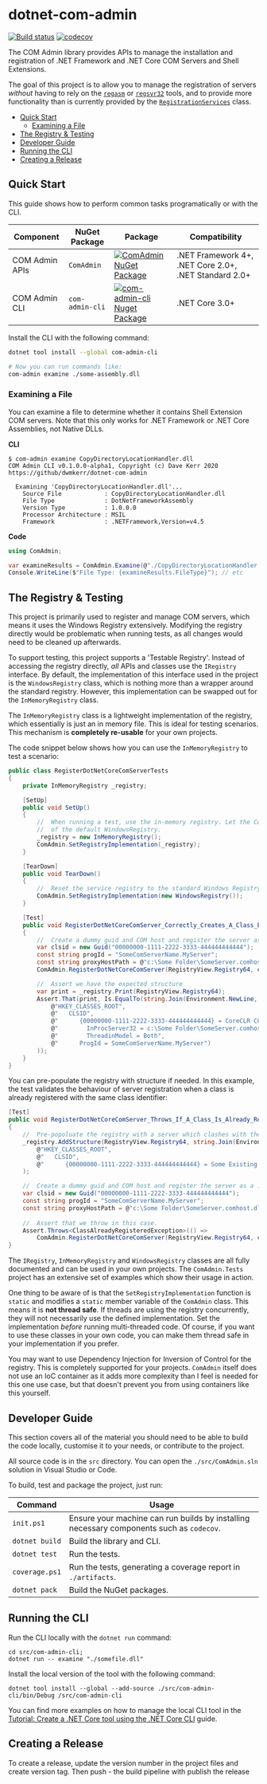 # dotnet-com-admin

[![Build status](https://ci.appveyor.com/api/projects/status/nueh3x0o7b7xsi4x?svg=true)](https://ci.appveyor.com/project/dwmkerr/dotnet-com-admin) [![codecov](https://codecov.io/gh/dwmkerr/dotnet-com-admin/branch/master/graph/badge.svg)](https://codecov.io/gh/dwmkerr/dotnet-com-admin)

The COM Admin library provides APIs to manage the installation and registration of .NET Framework and .NET Core COM Servers and Shell Extensions.

The goal of this project is to allow you to manage the registration of servers _without_ having to rely on the [`regasm`](https://docs.microsoft.com/en-us/dotnet/framework/tools/regasm-exe-assembly-registration-tool) or [`regsvr32`](https://docs.microsoft.com/en-us/windows-server/administration/windows-commands/regsvr32) tools, and to provide more functionality than is currently provided by the [`RegistrationServices`](https://docs.microsoft.com/en-us/dotnet/api/system.runtime.interopservices.registrationservices) class.

<!-- vim-markdown-toc GFM -->

* [Quick Start](#quick-start)
    * [Examining a File](#examining-a-file)
* [The Registry & Testing](#the-registry--testing)
* [Developer Guide](#developer-guide)
* [Running the CLI](#running-the-cli)
* [Creating a Release](#creating-a-release)

<!-- vim-markdown-toc -->

## Quick Start

This guide shows how to perform common tasks programatically or with the CLI.

| Component | NuGet Package | Package | Compatibility |
|-----------|---------------|---------|---------------|
| COM Admin APIs | `ComAdmin` | [![ComAdmin NuGet Package](https://img.shields.io/nuget/v/ComAdmin.svg)](https://www.nuget.org/packages/ComAdmin) | .NET Framework 4+, .NET Core 2.0+, .NET Standard 2.0+ |
| COM Admin CLI | `com-admin-cli` | [![com-admin-cli Nuget Package](https://img.shields.io/nuget/v/com-admin-cli.svg)](https://www.nuget.org/packages/com-admin-cli) | .NET Core 3.0+ |

Install the CLI with the following command:

```sh
dotnet tool install --global com-admin-cli

# Now you can run commands like:
com-admin examine ./some-assembly.dll
```

### Examining a File

You can examine a file to determine whether it contains Shell Extension COM servers. Note that this only works for .NET Framework or .NET Core Assemblies, not Native DLLs.

**CLI**

```
$ com-admin examine CopyDirectoryLocationHandler.dll
COM Admin CLI v0.1.0.0-alpha1, Copyright (c) Dave Kerr 2020
https://github/dwmkerr/dotnet-com-admin

  Examining 'CopyDirectoryLocationHandler.dll'...
    Source File            : CopyDirectoryLocationHandler.dll
    File Type              : DotNetFrameworkAssembly
    Version Type           : 1.0.0.0
    Processor Architecture : MSIL
    Framework              : .NETFramework,Version=v4.5
```

**Code**

```cs
using ComAdmin;

var examineResults = ComAdmin.Examine(@"./CopyDirectoryLocationHandler.dll");
Console.WriteLine($"File Type: {examineResults.FileType}"); // etc
```

## The Registry & Testing

This project is primarily used to register and manage COM servers, which means it uses the Windows Registry extensively. Modifying the registry directly would be problematic when running tests, as all changes would need to be cleaned up afterwards.

To support testing, this project supports a 'Testable Registry'. Instead of accessing the registry directly, _all_ APIs and classes use the `IRegistry` interface. By default, the implementation of this interface used in the project is the `WindowsRegistry` class, which is nothing more than a wrapper around the standard registry. However, this implementation can be swapped out for the `InMemoryRegistry` class.

The `InMemoryRegistry` class is a lightweight implementation of the registry, which essentially is just an in memory file. This is ideal for testing scenarios. This mechanism is **completely re-usable** for your own projects.

The code snippet below shows how you can use the `InMemoryRegistry` to test a scenario:

```cs
public class RegisterDotNetCoreComServerTests
{
    private InMemoryRegistry _registry;

    [SetUp]
    public void SetUp()
    {
        //  When running a test, use the in-memory registry. Let the ComAdmin APIs know to use this instance instead
        //  of the default WindowsRegistry.
        _registry = new InMemoryRegistry();
        ComAdmin.SetRegistryImplementation(_registry);
    }

    [TearDown]
    public void TearDown()
    {
        //  Reset the service registry to the standard Windows Registry implementation.
        ComAdmin.SetRegistryImplementation(new WindowsRegistry());
    }

    [Test]
    public void RegisterDotNetCoreComServer_Correctly_Creates_A_Class_Entry()
    {
        //  Create a dummy guid and COM host and register the server as a .NET Core server with COM Admin.
        var clsid = new Guid("00000000-1111-2222-3333-444444444444");
        const string progId = "SomeComServerName.MyServer";
        const string proxyHostPath = @"c:\Some Folder\SomeServer.comhost.dll";
        ComAdmin.RegisterDotNetCoreComServer(RegistryView.Registry64, clsid, progId, proxyHostPath);

        //  Assert we have the expected structure
        var print = _registry.Print(RegistryView.Registry64);
        Assert.That(print, Is.EqualTo(string.Join(Environment.NewLine,
            @"HKEY_CLASSES_ROOT",
            @"   CLSID",
            @"      {00000000-1111-2222-3333-444444444444} = CoreCLR COMHost Server",
            @"        InProcServer32 = c:\Some Folder\SomeServer.comhost.dll",
            @"        ThreadinModel = Both",
            @"      ProgId = SomeComServerName.MyServer")
        ));
    }
}
```

You can pre-populate the registry with structure if needed. In this example, the test validates the behaviour of server registration when a class is already registered with the same class identifier:

```cs
[Test]
public void RegisterDotNetCoreComServer_Throws_If_A_Class_Is_Already_Registered_With_The_Same_Clsid()
{
    //  Pre-popoluate the registry with a server which clashes with the one we will register.
    _registry.AddStructure(RegistryView.Registry64, string.Join(Environment.NewLine,
        @"HKEY_CLASSES_ROOT",
        @"   CLSID",
        @"      {00000000-1111-2222-3333-444444444444} = Some Existing Server")
    );

    //  Create a dummy guid and COM host and register the server as a .NET Core server with COM Admin.
    var clsid = new Guid("00000000-1111-2222-3333-444444444444");
    const string progId = "SomeComServerName.MyServer";
    const string proxyHostPath = @"c:\Some Folder\SomeServer.comhost.dll";
    
    //  Assert that we throw in this case.
    Assert.Throws<ClassAlreadyRegisteredException>(() =>
        ComAdmin.RegisterDotNetCoreComServer(RegistryView.Registry64, clsid, progId, proxyHostPath));
}
```

The `IRegistry`, `InMemoryRegistry` and `WindowsRegistry` classes are all fully documented and can be used in your own projects. The `ComAdmin.Tests` project has an extensive set of examples which show their usage in action.

One thing to be aware of is that the `SetRegistryImplementation` function is `static` and modifies a `static` member variable of the `ComAdmin` class. This means it is **not thread safe**. If threads are using the registry concurrently, they will not necessarily use the defined implementation. Set the implementation _before_ running multi-threaded code. Of course, if you want to use these classes in your own code, you can make them thread safe in your implementation if you prefer.

You may want to use Dependency Injection for Inversion of Control for the registry. This is completely supported for your projects. `ComAdmin` itself does not use an IoC container as it adds more complexity than I feel is needed for this one use case, but that doesn't prevent you from using containers like this yourself.

## Developer Guide

This section covers all of the material you should need to be able to build the code locally, customise it to your needs, or contribute to the project.

All source code is in the `src` directory. You can open the `./src/ComAdmin.sln` solution in Visual Studio or Code.

To build, test and package the project, just run:

| Command        | Usage                                                                                    |
|----------------|------------------------------------------------------------------------------------------|
| `init.ps1`     | Ensure your machine can run builds by installing necessary components such as `codecov`. |
| `dotnet build` | Build the library and CLI.                                                               |
| `dotnet test`  | Run the tests.                                                                           |
| `coverage.ps1` | Run the tests, generating a coverage report in `./artifacts`.                            |
| `dotnet pack`  | Build the NuGet packages.                                                                |

## Running the CLI

Run the CLI locally with the `dotnet run` command:

```
cd src/com-admin-cli;
dotnet run -- examine "./somefile.dll"
```

Install the local version of the tool with the following command:

```
dotnet tool install --global --add-source ./src/com-admin-cli/bin/Debug /src/com-admin-cli
```

You can find more examples on how to manage the local CLI tool in the [Tutorial: Create a .NET Core tool using the .NET Core CLI](https://docs.microsoft.com/en-us/dotnet/core/tools/global-tools-how-to-create) guide.

## Creating a Release

To create a release, update the version number in the project files and create version tag. Then push - the build pipeline with publish the release
